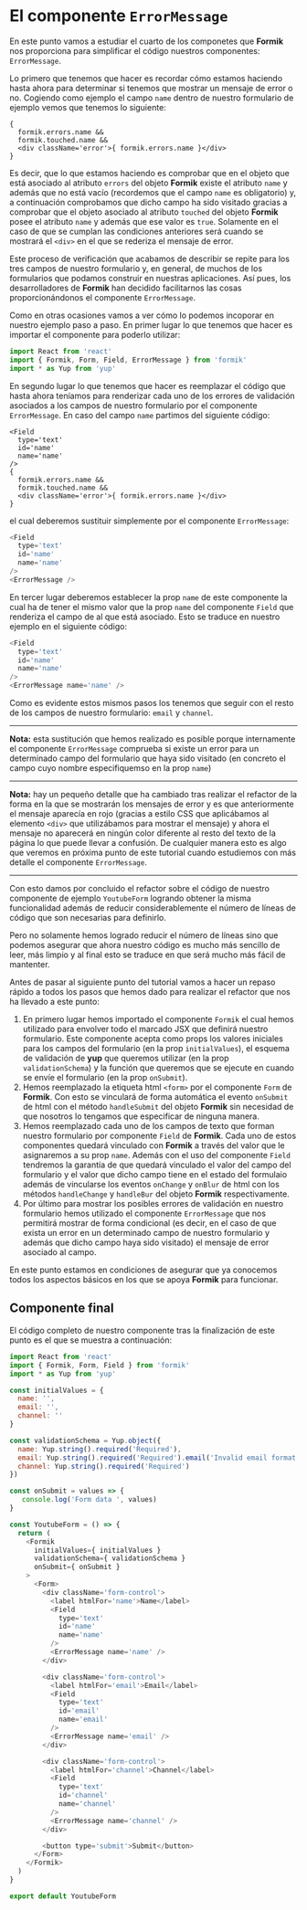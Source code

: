 # El componente `ErrorMessage`

En este punto vamos a estudiar el cuarto de los componetes que **Formik** nos proporciona para simplificar el código nuestros componentes: `ErrorMessage`. 

Lo primero que tenemos que hacer es recordar cómo estamos haciendo hasta ahora para determinar si tenemos que mostrar un mensaje de error o no. Cogiendo como ejemplo el campo `name` dentro de nuestro formulario de ejemplo vemos que tenemos lo siguiente:

```javacript
{
  formik.errors.name &&
  formik.touched.name &&
  <div className='error'>{ formik.errors.name }</div>
}
````

Es decir, que lo que estamos haciendo es comprobar que en el objeto que está asociado al atributo `errors` del objeto **Formik** existe el atributo `name` y además que no está vacío (recordemos que el campo `name` es obligatorio) y, a continuación comprobamos que dicho campo ha sido visitado gracias a comprobar que el objeto asociado al atributo `touched` del objeto **Formik** posee el atributo `name` y además que ese valor es `true`. Solamente en el caso de que se cumplan las condiciones anteriores será cuando se mostrará el `<div>` en el que se rederiza el mensaje de error.

Este proceso de verificación que acabamos de describir se repite para los tres campos de nuestro formulario y, en general, de muchos de los formularios que podamos construir en nuestras aplicaciones. Así pues, los desarrolladores de **Formik** han decidido facilitarnos las cosas proporcionándonos el componente `ErrorMessage`.

Como en otras ocasiones vamos a ver cómo lo podemos incoporar en nuestro ejemplo paso a paso. En primer lugar lo que tenemos que hacer es importar el componente para poderlo utilizar:

```javascript
import React from 'react'
import { Formik, Form, Field, ErrorMessage } from 'formik'
import * as Yup from 'yup'
```

En segundo lugar lo que tenemos que hacer es reemplazar el código que hasta ahora teníamos para renderizar cada uno de los errores de validación asociados a los campos de nuestro formulario por el componente `ErrorMessage`. En caso del campo `name` partimos del siguiente código:

```javacript
<Field
  type='text'
  id='name'
  name='name'
/>
{
  formik.errors.name &&
  formik.touched.name &&
  <div className='error'>{ formik.errors.name }</div>
}
````

el cual deberemos sustituir simplemente por el componente `ErrorMessage`:

```javascript
<Field
  type='text'
  id='name'
  name='name'
/>
<ErrorMessage />
````

En tercer lugar deberemos establecer la prop `name` de este componente la cual ha de tener el mismo valor que la prop `name` del componente `Field` que renderiza el campo de al que está asociado. Esto se traduce en nuestro ejemplo en el siguiente código:

```javascript
<Field
  type='text'
  id='name'
  name='name'
/>
<ErrorMessage name='name' />
````

Como es evidente estos mismos pasos los tenemos que seguir con el resto de los campos de nuestro formulario: `email` y `channel`.

---
**Nota:** esta sustitución que hemos realizado es posible porque internamente el componente `ErrorMessage` comprueba si existe un error para un determinado campo del formulario que haya sido visitado (en concreto el campo cuyo nombre especifiquemso en la prop `name`)

---
**Nota:** hay un pequeño detalle que ha cambiado tras realizar el refactor de la forma en la que se mostrarán los mensajes de error y es que anteriormente el mensaje aparecía en rojo (gracias a estilo CSS que aplicábamos al elemento `<div>` que utilizábamos para mostrar el mensaje) y ahora el mensaje no aparecerá en ningún color diferente al resto del texto de la página lo que puede llevar a confusión. De cualquier manera esto es algo que veremos en próxima punto de este tutorial cuando estudiemos con más detalle el componente `ErrorMessage`.

---

Con esto damos por concluido el refactor sobre el código de nuestro componente de ejemplo `YoutubeForm` logrando obtener la misma funcionalidad además de reducir considerablemente el número de líneas de código que son necesarias para definirlo.

Pero no solamente hemos logrado reducir el número de líneas sino que podemos asegurar que ahora nuestro código es mucho más sencillo de leer, más limpio y al final esto se traduce en que será mucho más fácil de mantenter.

Antes de pasar al siguiente punto del tutorial vamos a hacer un repaso rápido a todos los pasos que hemos dado para realizar el refactor que nos ha llevado a este punto:

1. En primero lugar hemos importado el componente `Formik` el cual hemos utilizado para envolver todo el marcado JSX que definirá nuestro formulario. Este componente acepta como props los valores iniciales para los campos del formulario (en la prop `initialValues`), el esquema de validación de **yup** que queremos utilizar (en la prop `validationSchema`) y la función que queremos que se ejecute en cuando se envíe el formulario (en la prop `onSubmit`).
2. Hemos reemplazado la etiqueta html `<form>` por el componente `Form` de **Formik**. Con esto se vinculará de forma automática el evento `onSubmit` de html con el método `handleSubmit` del objeto **Formik** sin necesidad de que nosotros lo tengamos que especificar de ninguna manera.
3. Hemos reemplazado cada uno de los campos de texto que forman nuestro formulario por componente `Field` de **Formik**. Cada uno de estos componentes quedará vinculado con **Formik** a través del valor que le asignaremos a su prop `name`. Además con el uso del componente `Field` tendremos la garantía de que quedará vinculado el valor del campo del formulario y el valor que dicho campo tiene en el estado del formulaio además de vincularse los eventos `onChange` y `onBlur` de html con los métodos `handleChange` y `handleBur` del objeto **Formik** respectivamente.
4. Por último para mostrar los posibles errores de validación en nuestro formulario hemos utilizado el componente `ErrorMessage` que nos permitirá mostrar de forma condicional (es decir, en el caso de que exista un error en un determinado campo de nuestro formulario y además que dicho campo haya sido visitado) el mensaje de error asociado al campo.

En este punto estamos en condiciones de asegurar que ya conocemos todos los aspectos básicos en los que se apoya **Formik** para funcionar.

## Componente final

El código completo de nuestro componente tras la finalización de este punto es el que se muestra a continuación:

```javascript
import React from 'react'
import { Formik, Form, Field } from 'formik'
import * as Yup from 'yup'

const initialValues = {
  name: '',
  email: '',
  channel: ''
}

const validationSchema = Yup.object({
  name: Yup.string().required('Required'),
  email: Yup.string().required('Required').email('Invalid email format'),
  channel: Yup.string().required('Required')
})

const onSubmit = values => {
   console.log('Form data ', values)
}

const YoutubeForm = () => {
  return (
    <Formik
      initialValues={ initialValues }
      validationSchema={ validationSchema }
      onSubmit={ onSubmit }
    >
      <Form>
        <div className='form-control'>
          <label htmlFor='name'>Name</label>
          <Field
            type='text'
            id='name'
            name='name'
          />
          <ErrorMessage name='name' />
        </div>

        <div className='form-control'>
          <label htmlFor='email'>Email</label>
          <Field
            type='text'
            id='email'
            name='email'
          />
          <ErrorMessage name='email' />
        </div>

        <div className='form-control'>
          <label htmlFor='channel'>Channel</label>
          <Field
            type='text'
            id='channel'
            name='channel'
          />
          <ErrorMessage name='channel' />
        </div>

        <button type='submit'>Submit</button>
      </Form>
    </Formik>
  )
}

export default YoutubeForm
````
